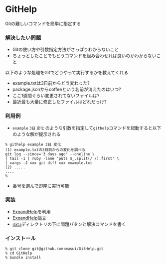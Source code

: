 # GitHelp

Gitの難しいコマンドを簡単に指定する

### 解決したい問題

* Gitの使い方や引数指定方法がさっぱりわからないこと
* ちょっとしたことでもどうコマンドを組み合わせれば良いのかわからないこと

以下のような処理をGitでどうやって実行するかを教えてくれる

* example.txtは3日前からどう変わった?
* package.jsonからcoffeeという名前が消えたのはいつ?
* ここ1週間ぐらい変更されてないファイルは?
* 最近最も大量に修正したファイルはどれだっけ?

### 利用例

* ```example``` ```3日``` ```変化``` のような引数を指定して```githelp```コマンドを起動すると以下のような解が提示される

```
% githelp example 3日 変化
(1) example.txtの3日前からの変化を調べる
git log --since='3 days ago' --oneline \
| tail -1 | ruby -lane 'puts $_.split(/ /).first' \
| xargs -J xxx git diff xxx example.txt
(2) .....
....
%
```
* 番号を選んで即座に実行可能


### 実装

* [ExpandHelp](https://github.com/masui/expand_ruby)を利用
* [ExpandHelp論文](http://www.interaction-ipsj.org/archives/paper2012/data/Interaction2012/oral/data/pdf/12INT012.pdf)
* [```data```](https://github.com/masui/GitHelp/tree/master/data)ディレクトリの下に問題パタンと解決コマンドを書く

### インストール

```
% git clone git@github.com:masui/GitHelp.git
% cd GitHelp
% bundle install
```
    